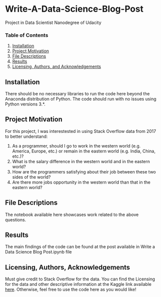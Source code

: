 # Write-A-Data-Science-Blog-Post

Project in Data Scientist Nanodegree of Udacity

### Table of Contents

1. [Installation](#installation)
2. [Project Motivation](#motivation)
3. [File Descriptions](#files)
4. [Results](#results)
5. [Licensing, Authors, and Acknowledgements](#licensing)

## Installation

There should be no necessary libraries to run the code here beyond the Anaconda distribution of Python.  The code should run with no issues using Python versions 3.*.

## Project Motivation

For this project, I was interestested in using Stack Overflow data from 2017 to better understand:

1. As a programmer, should I go to work in the western world (e.g. America, Europe, etc.) or remain in the eastern world (e.g. India, China, etc.)?
2. What is the salary difference in the western world and in the eastern world?
3. How are the programmers satisfying about their job between these two sides of the world?
4. Are there more jobs opportunity in the western world than that in the eastern world?

## File Descriptions

The notebook available here showcases work related to the above questions.

## Results

The main findings of the code can be found at the post available in Write a Data Science Blog Post.ipynb file

## Licensing, Authors, Acknowledgements

Must give credit to Stack Overflow for the data.  You can find the Licensing for the data and other descriptive information at the Kaggle link available [here](https://www.kaggle.com/stackoverflow/so-survey-2017/data).  Otherwise, feel free to use the code here as you would like!
